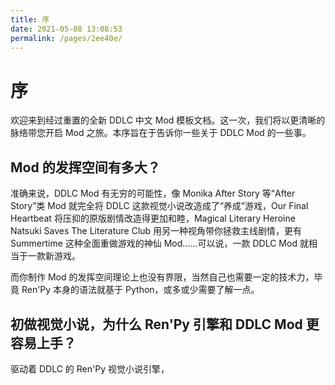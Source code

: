 ```yaml
---
title: 序
date: 2021-05-08 13:08:53
permalink: /pages/2ee40e/
---
```

# 序

欢迎来到经过重置的全新 DDLC 中文 Mod 模板文档。这一次，我们将以更清晰的脉络带您开启 Mod 之旅。本序旨在于告诉你一些关于 DDLC Mod 的一些事。

## Mod 的发挥空间有多大？
准确来说，DDLC Mod 有无穷的可能性，像 Monika After Story 等“After Story”类 Mod 就完全将 DDLC 这款视觉小说改造成了“养成”游戏，Our Final Heartbeat 将压抑的原版剧情改造得更加和睦，Magical Literary Heroine Natsuki Saves The Literature Club 用另一种视角带你拯救主线剧情，更有 Summertime 这种全面重做游戏的神仙 Mod......可以说，一款 DDLC Mod 就相当于一款新游戏。

而你制作 Mod 的发挥空间理论上也没有界限，当然自己也需要一定的技术力，毕竟 Ren'Py 本身的语法就基于 Python，或多或少需要了解一点。

## 初做视觉小说，为什么 Ren'Py 引擎和 DDLC Mod 更容易上手？
驱动着 DDLC 的 Ren'Py 视觉小说引擎，